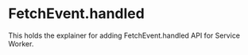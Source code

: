 # FetchEvent.handled
This holds the explainer for adding FetchEvent.handled API for Service Worker. 
